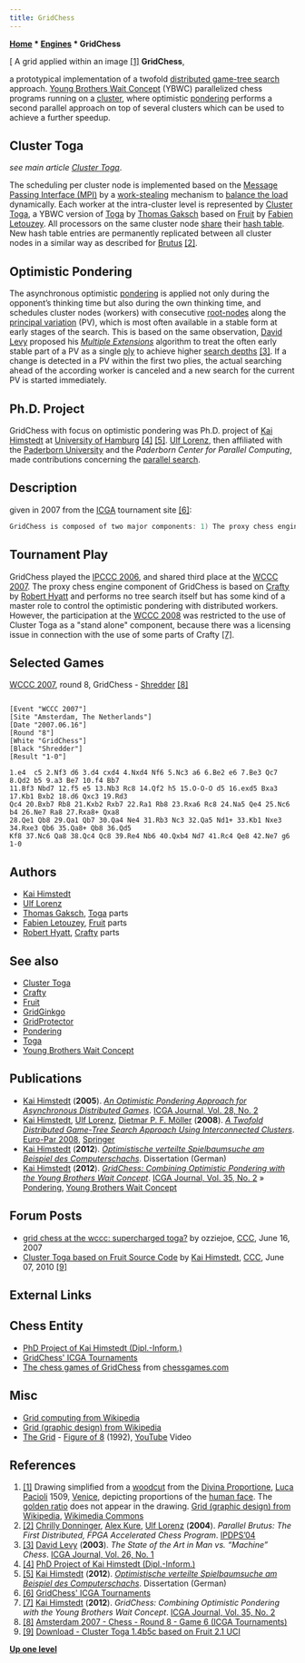 ```yaml
---
title: GridChess
---
```

**[Home](Home "Home") * [Engines](Engines "Engines") * GridChess**

\[ A grid applied within an image <a id="cite-note-1" href="#cite-ref-1">[1]</a>
**GridChess**,

a prototypical implementation of a twofold [distributed game-tree search](Parallel_Search "Parallel Search") approach.
[Young Brothers Wait Concept](Young_Brothers_Wait_Concept "Young Brothers Wait Concept") (YBWC) parallelized chess programs running on a [cluster](https://en.wikipedia.org/wiki/Computer_cluster), where optimistic [pondering](Pondering "Pondering") performs a second parallel approach on top of several clusters which can be used to achieve a further speedup.

## Cluster Toga

*see main article [Cluster Toga](Cluster_Toga "Cluster Toga")*.

The scheduling per cluster node is implemented based on the [Message Passing Interface (MPI)](https://en.wikipedia.org/wiki/Message_Passing_Interface) by a [work-stealing](https://en.wikipedia.org/wiki/Cilk#Work-stealing) mechanism to [balance the load](https://en.wikipedia.org/wiki/Load_balancing_%28computing%29) dynamically. Each worker at the intra-cluster level is represented by [Cluster Toga](Cluster_Toga "Cluster Toga"), a YBWC version of [Toga](Toga "Toga") by [Thomas Gaksch](Thomas_Gaksch "Thomas Gaksch") based on [Fruit](Fruit "Fruit") by [Fabien Letouzey](Fabien_Letouzey "Fabien Letouzey").
All processors on the same cluster node [share](Shared_Hash_Table "Shared Hash Table") their [hash table](Transposition_Table "Transposition Table"). New hash table entries are permanently replicated between all cluster nodes in a similar way as described for [Brutus](Brutus "Brutus") <a id="cite-note-2" href="#cite-ref-2">[2]</a>.

## Optimistic Pondering

The asynchronous optimistic [pondering](Pondering "Pondering") is applied not only during the opponent’s thinking time but also during the own thinking time, and schedules cluster nodes (workers) with consecutive [root-nodes](Root "Root") along the [principal variation](Principal_Variation "Principal Variation") (PV), which is most often available in a stable form at early stages of the search. This is based on the same observation, [David Levy](David_Levy "David Levy") proposed his *[Multiple Extensions](PV_Extensions#Multiple "PV Extensions")* algorithm to treat the often early stable part of a PV as a single [ply](Ply "Ply") to achieve higher [search depths](Depth "Depth") <a id="cite-note-3" href="#cite-ref-3">[3]</a>.
If a change is detected in a PV within the first two plies, the actual searching ahead of the according worker is canceled and a new search for the current PV is started immediately.

## Ph.D. Project

GridChess with focus on optimistic pondering was Ph.D. project of [Kai Himstedt](Kai_Himstedt "Kai Himstedt") at [University of Hamburg](University_of_Hamburg "University of Hamburg") <a id="cite-note-4" href="#cite-ref-4">[4]</a> <a id="cite-note-5" href="#cite-ref-5">[5]</a>. [Ulf Lorenz](Ulf_Lorenz "Ulf Lorenz"), then affiliated with the [Paderborn University](Paderborn_University "Paderborn University") and the *Paderborn Center for Parallel Computing*, made contributions concerning the [parallel search](Parallel_Search "Parallel Search").

## Description

given in 2007 from the [ICGA](ICGA "ICGA") tournament site <a id="cite-note-6" href="#cite-ref-6">[6]</a>:

```C++
GridChess is composed of two major components: 1) The proxy chess engine ([Crafty](Crafty "Crafty") based) performs no tree search itself but has some kind of a master role to control the optimistic pondering with distributed worker clients. As a simplified explanation of optimistic pondering here, one can imagine the worker clients forming a pondering pipeline with expected opponent moves extracting this information from the principal variations provided by the chess engines. 2) Real chess engines (controlled by distributed worker clients), Fruit/Toga based, parallelized with Young Brothers Wait Concept (YBWC). This way a combination of two parallel concepts was realized building the complete GridChess system: The parallel Fruit/Toga base engines using the YBWC may run on high performance clusters, each cluster representing a worker client for the proxy chess engine. Several such clusters are then used for an asynchronous distributed game-tree search with the optimistic pondering method. 

```

## Tournament Play

GridChess played the [IPCCC 2006](IPCCC_2006 "IPCCC 2006"), and shared third place at the [WCCC 2007](WCCC_2007 "WCCC 2007"). The proxy chess engine component of GridChess is based on [Crafty](Crafty "Crafty") by [Robert Hyatt](Robert_Hyatt "Robert Hyatt") and performs no tree search itself but has some kind of a master role to control the optimistic pondering with distributed workers. However, the participation at the [WCCC 2008](WCCC_2008 "WCCC 2008") was restricted to the use of Cluster Toga as a "stand alone" component, because there was a licensing issue in connection with the use of some parts of Crafty <a id="cite-note-7" href="#cite-ref-7">[7]</a>.

## Selected Games

[WCCC 2007](WCCC_2007 "WCCC 2007"), round 8, GridChess - [Shredder](Shredder "Shredder") <a id="cite-note-8" href="#cite-ref-8">[8]</a>

```

[Event "WCCC 2007"]
[Site "Amsterdam, The Netherlands"]
[Date "2007.06.16"]
[Round "8"]
[White "GridChess"]
[Black "Shredder"]
[Result "1-0"]

1.e4  c5 2.Nf3 d6 3.d4 cxd4 4.Nxd4 Nf6 5.Nc3 a6 6.Be2 e6 7.Be3 Qc7 8.Qd2 b5 9.a3 Be7 10.f4 Bb7 
11.Bf3 Nbd7 12.f5 e5 13.Nb3 Rc8 14.Qf2 h5 15.O-O-O d5 16.exd5 Bxa3 17.Kb1 Bxb2 18.d6 Qxc3 19.Rd3 
Qc4 20.Bxb7 Rb8 21.Kxb2 Rxb7 22.Ra1 Rb8 23.Rxa6 Rc8 24.Na5 Qe4 25.Nc6 b4 26.Ne7 Ra8 27.Rxa8+ Qxa8 
28.Qe1 Qb8 29.Qa1 Qb7 30.Qa4 Ne4 31.Rb3 Nc3 32.Qa5 Nd1+ 33.Kb1 Nxe3 34.Rxe3 Qb6 35.Qa8+ Qb8 36.Qd5 
Kf8 37.Nc6 Qa8 38.Qc4 Qc8 39.Re4 Nb6 40.Qxb4 Nd7 41.Rc4 Qe8 42.Ne7 g6 1-0 

```

## Authors

- [Kai Himstedt](Kai_Himstedt "Kai Himstedt")
- [Ulf Lorenz](Ulf_Lorenz "Ulf Lorenz")
- [Thomas Gaksch](Thomas_Gaksch "Thomas Gaksch"), [Toga](Toga "Toga") parts
- [Fabien Letouzey](Fabien_Letouzey "Fabien Letouzey"), [Fruit](Fruit "Fruit") parts
- [Robert Hyatt](Robert_Hyatt "Robert Hyatt"), [Crafty](Crafty "Crafty") parts

## See also

- [Cluster Toga](Cluster_Toga "Cluster Toga")
- [Crafty](Crafty "Crafty")
- [Fruit](Fruit "Fruit")
- [GridGinkgo](GridGinkgo "GridGinkgo")
- [GridProtector](GridProtector "GridProtector")
- [Pondering](Pondering "Pondering")
- [Toga](Toga "Toga")
- [Young Brothers Wait Concept](Young_Brothers_Wait_Concept "Young Brothers Wait Concept")

## Publications

- [Kai Himstedt](Kai_Himstedt "Kai Himstedt") (**2005**). *[An Optimistic Pondering Approach for Asynchronous Distributed Games](https://content.iospress.com/articles/icga-journal/icg28203)*. [ICGA Journal, Vol. 28, No. 2](ICGA_Journal#28_2 "ICGA Journal")
- [Kai Himstedt](Kai_Himstedt "Kai Himstedt"), [Ulf Lorenz](Ulf_Lorenz "Ulf Lorenz"), [Dietmar P. F. Möller](https://www.informatik.uni-hamburg.de/TIS/index.php/de/mitarbeiter/dietmar-p-f-moeller) (**2008**). *[A Twofold Distributed Game-Tree Search Approach Using Interconnected Clusters](https://link.springer.com/chapter/10.1007/978-3-540-85451-7_62)*. [Euro-Par 2008](https://link.springer.com/book/10.1007/978-3-540-85451-7), [Springer](https://en.wikipedia.org/wiki/Springer_Science%2BBusiness_Media)
- [Kai Himstedt](Kai_Himstedt "Kai Himstedt") (**2012**). *[Optimistische verteilte Spielbaumsuche am Beispiel des Computerschachs](http://www.shaker.de/de/content/catalogue/index.asp?ID=8&ISBN=978-3-8440-0803-6)*. Dissertation (German)
- [Kai Himstedt](Kai_Himstedt "Kai Himstedt") (**2012**). *[GridChess: Combining Optimistic Pondering with the Young Brothers Wait Concept](https://content.iospress.com/articles/icga-journal/icg35202)*. [ICGA Journal, Vol. 35, No. 2](ICGA_Journal#35_2 "ICGA Journal") » [Pondering](Pondering "Pondering"), [Young Brothers Wait Concept](Young_Brothers_Wait_Concept "Young Brothers Wait Concept")

## Forum Posts

- [grid chess at the wccc: supercharged toga?](http://www.talkchess.com/forum/viewtopic.php?t=14495) by ozziejoe, [CCC](CCC "CCC"), June 16, 2007
- [Cluster Toga based on Fruit Source Code](http://www.talkchess.com/forum/viewtopic.php?t=34780) by [Kai Himstedt](Kai_Himstedt "Kai Himstedt"), [CCC](CCC "CCC"), June 07, 2010 <a id="cite-note-9" href="#cite-ref-9">[9]</a>

## External Links

## Chess Entity

- [PhD Project of Kai Himstedt (Dipl.-Inform.)](http://www.informatik.uni-hamburg.de/TIS/index.php/de/projekte/phd-projects/79/)
- [GridChess' ICGA Tournaments](https://www.game-ai-forum.org/icga-tournaments/program.php?id=520)
- [The chess games of GridChess](http://www.chessgames.com/perl/chessplayer?pid=107843) from [chessgames.com](http://www.chessgames.com/index.html)

## Misc

- [Grid computing from Wikipedia](https://en.wikipedia.org/wiki/Grid_computing)
- [Grid (graphic design) from Wikipedia](<https://en.wikipedia.org/wiki/Grid_(graphic_design)>)
- [The Grid](Category:The_Grid "Category:The Grid") - [Figure of 8](<https://en.wikipedia.org/wiki/456_(album)>) (1992), [YouTube](https://en.wikipedia.org/wiki/YouTube) Video

## References

1. <a id="cite-ref-1" href="#cite-note-1">[1]</a> Drawing simplified from a [woodcut](https://en.wikipedia.org/wiki/Woodcut) from the [Divina Proportione](https://en.wikipedia.org/wiki/Divina_proportione), [Luca Pacioli](https://en.wikipedia.org/wiki/Luca_Pacioli) 1509, [Venice](https://en.wikipedia.org/wiki/Venice), depicting proportions of the [human face](https://en.wikipedia.org/wiki/Face). The [golden ratio](https://en.wikipedia.org/wiki/Golden_ratio) does not appear in the drawing. [Grid (graphic design) from Wikipedia](<https://en.wikipedia.org/wiki/Grid_(graphic_design)>), [Wikimedia Commons](https://en.wikipedia.org/wiki/Wikimedia_Commons)
1. <a id="cite-ref-2" href="#cite-note-2">[2]</a> [Chrilly Donninger](Chrilly_Donninger "Chrilly Donninger"), [Alex Kure](Alex_Kure "Alex Kure"), [Ulf Lorenz](Ulf_Lorenz "Ulf Lorenz") (**2004**). *Parallel Brutus: The First Distributed, FPGA Accelerated Chess Program*. [IPDPS’04](http://dl.acm.org/citation.cfm?id=645610&picked=prox)
1. <a id="cite-ref-3" href="#cite-note-3">[3]</a> [David Levy](David_Levy "David Levy") (**2003**). *The State of the Art in Man vs. “Machine” Chess*. [ICGA Journal, Vol. 26, No. 1](ICGA_Journal#26_1 "ICGA Journal")
1. <a id="cite-ref-4" href="#cite-note-4">[4]</a> [PhD Project of Kai Himstedt (Dipl.-Inform.)](http://www.informatik.uni-hamburg.de/TIS/index.php/de/projekte/phd-projects/79/)
1. <a id="cite-ref-5" href="#cite-note-5">[5]</a> [Kai Himstedt](Kai_Himstedt "Kai Himstedt") (**2012**). *[Optimistische verteilte Spielbaumsuche am Beispiel des Computerschachs](http://www.shaker.de/de/content/catalogue/index.asp?ID=8&ISBN=978-3-8440-0803-6)*. Dissertation (German)
1. <a id="cite-ref-6" href="#cite-note-6">[6]</a> [GridChess' ICGA Tournaments](https://www.game-ai-forum.org/icga-tournaments/program.php?id=520)
1. <a id="cite-ref-7" href="#cite-note-7">[7]</a> [Kai Himstedt](Kai_Himstedt "Kai Himstedt") (**2012**). *GridChess: Combining Optimistic Pondering with the Young Brothers Wait Concept*. [ICGA Journal, Vol. 35, No. 2](ICGA_Journal#35_2 "ICGA Journal")
1. <a id="cite-ref-8" href="#cite-note-8">[8]</a> [Amsterdam 2007 - Chess - Round 8 - Game 6 (ICGA Tournaments)](https://www.game-ai-forum.org/icga-tournaments/round.php?tournament=173&round=8&id=6)
1. <a id="cite-ref-9" href="#cite-note-9">[9]</a> [Download - Cluster Toga 1.4b5c based on Fruit 2.1 UCI](https://www.informatik.uni-hamburg.de/TIS/file-download/email-file.php)

**[Up one level](Engines "Engines")**


